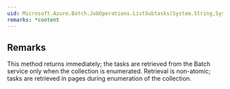```yaml
---  
uid: Microsoft.Azure.Batch.JobOperations.ListSubtasks(System.String,System.String,Microsoft.Azure.Batch.DetailLevel,System.Collections.Generic.IEnumerable{Microsoft.Azure.Batch.BatchClientBehavior})  
remarks: *content  
---  
```

  
## Remarks  
 This method returns immediately; the tasks are retrieved from the Batch service only when the collection is enumerated.             Retrieval is non-atomic; tasks are retrieved in pages during enumeration of the collection.